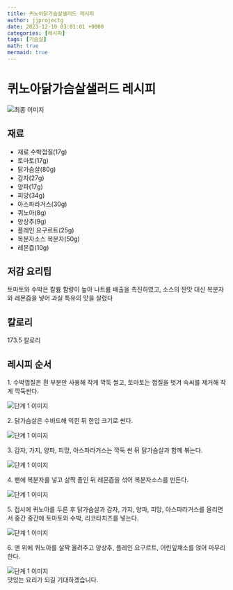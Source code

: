 ```yaml
---
title: 퀴노아닭가슴살샐러드 레시피
author: jjprojectg
date: 2023-12-19 03:01:01 +0000
categories: [레시피]
tags: [가슴살]
math: true
mermaid: true
---
```

<meta name="og:type" content="website"/>
<meta charset="UTF-8"/>
<div class="header">
  <h1>퀴노아닭가슴살샐러드 레시피</h1>
</div>

<div class="container my-4">
  <div class="row">
    <div class="col-12 col-md-6">
      <div class="recipe-image">
        <img src="http://www.foodsafetykorea.go.kr/uploadimg/cook/10_00301_2.png" class="step-image" alt="최종 이미지"/>
      </div>
    </div>
    <div class="col-12 col-md-6">
      <div class="ingredients">
        <h2>재료</h2>
        <ul class="card">
          <li> 재료 수박껍질(17g) </li>
          <li>  토마토(17g) </li>
          <li>  닭가슴살(80g) </li>
          <li>  감자(27g) </li>
          <li> 양파(17g) </li>
          <li>  피망(34g) </li>
          <li>  아스파라거스(30g) </li>
          <li>  퀴노아(8g) </li>
          <li> 양상추(9g) </li>
          <li>  플레인 요구르트(25g) </li>
          <li> 복분자소스 복분자(50g) </li>
          <li>  레몬즙(10g) </li>
</ul>
      </div>
    </div>
    <div class="col-12 col-md-6">
      <div class="ingredients">
        <h2>저감 요리팁</h2>
        <div class="card"> 
          <p>
            토마토와 수박은 칼륨 함량이 높아 나트륨 배출을 촉진하였고,
소스의 짠맛 대신 복분자와 레몬즙을 넣어 과실 특유의 맛을 살렸다
          </p>
        </div>
      </div>
      <div class="ingredients">
        <h2>칼로리</h2>
        <div class="card"> 
          <p>
            173.5 칼로리
          </p>
        </div>
      </div>
    </div>
  </div>

  <h2 class="my-4">레시피 순서</h2>
  <div class="card recipe-card">
    <div class="card-body recipe-step">
      <p class="card-text step-description">1. 수박껍질은 흰 부분만 사용해
작게 깍둑 썰고, 토마토는 껍질을
벗겨 속씨를 제거해 작게 깍둑썬다.</p>
      <img src="http://www.foodsafetykorea.go.kr/uploadimg/cook/20_00301_1.png" alt="단계 1 이미지" class="step-image"/>
    </div>
  </div>
  <div class="card recipe-card">
    <div class="card-body recipe-step">
      <p class="card-text step-description">2. 닭가슴살은 수비드해 익힌 뒤
한입 크기로 썬다.</p>
      <img src="http://www.foodsafetykorea.go.kr/uploadimg/cook/20_00301_2.png" alt="단계 1 이미지" class="step-image"/>
    </div>
  </div>
  <div class="card recipe-card">
    <div class="card-body recipe-step">
      <p class="card-text step-description">3. 감자, 가지, 양파, 피망,
아스파라거스는 깍둑 썬 뒤
닭가슴살과 함께 볶는다.</p>
      <img src="http://www.foodsafetykorea.go.kr/uploadimg/cook/20_00301_3.png" alt="단계 1 이미지" class="step-image"/>
    </div>
  </div>
  <div class="card recipe-card">
    <div class="card-body recipe-step">
      <p class="card-text step-description">4. 팬에 복분자를 넣고 살짝 졸인 뒤
레몬즙을 섞어 복분자소스를 만든다.</p>
      <img src="http://www.foodsafetykorea.go.kr/uploadimg/cook/20_00301_4.png" alt="단계 1 이미지" class="step-image"/>
    </div>
  </div>
  <div class="card recipe-card">
    <div class="card-body recipe-step">
      <p class="card-text step-description">5. 접시에 퀴노아를 두른 후
닭가슴살과 감자, 가지, 양파, 피망,
아스파라거스를 올리면서 중간
중간에 토마토와 수박,
리코타치즈를 넣는다.</p>
      <img src="http://www.foodsafetykorea.go.kr/uploadimg/cook/20_00301_5.png" alt="단계 1 이미지" class="step-image"/>
    </div>
  </div>
  <div class="card recipe-card">
    <div class="card-body recipe-step">
      <p class="card-text step-description">6. 맨 위에 퀴노아를 살짝 올려주고
양상추, 플레인 요구르트,
어린잎채소를 얹어 마무리한다.</p>
      <img src="http://www.foodsafetykorea.go.kr/uploadimg/cook/20_00301_6.png" alt="단계 1 이미지" class="step-image"/>
    </div>
  </div>

</div>
맛있는 요리가 되길 기대하겠습니다.
